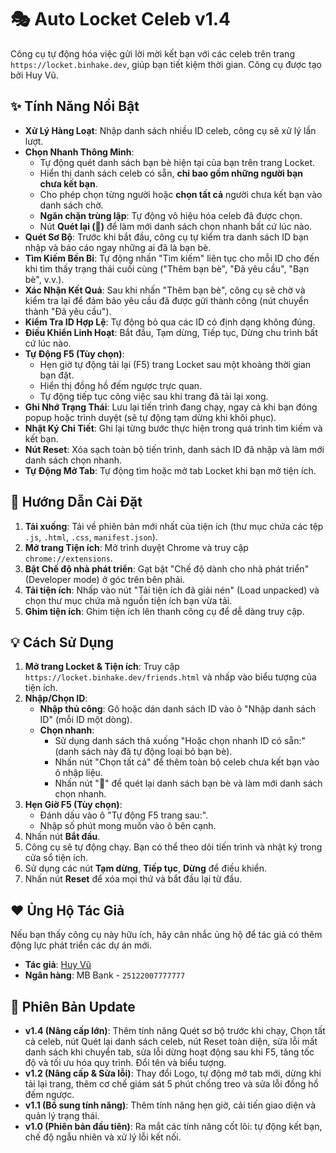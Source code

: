 # 🎭 Auto Locket Celeb v1.4

Công cụ tự động hóa việc gửi lời mời kết bạn với các celeb trên trang `https://locket.binhake.dev`, giúp bạn tiết kiệm thời gian. Công cụ được tạo bởi Huy Vũ.

## ✨ Tính Năng Nổi Bật

-   **Xử Lý Hàng Loạt**: Nhập danh sách nhiều ID celeb, công cụ sẽ xử lý lần lượt.
-   **Chọn Nhanh Thông Minh**:
    -   Tự động quét danh sách bạn bè hiện tại của bạn trên trang Locket.
    -   Hiển thị danh sách celeb có sẵn, **chỉ bao gồm những người bạn chưa kết bạn**.
    -   Cho phép chọn từng người hoặc **chọn tất cả** người chưa kết bạn vào danh sách chờ.
    -   **Ngăn chặn trùng lặp**: Tự động vô hiệu hóa celeb đã được chọn.
    -   Nút **Quét lại (🔄)** để làm mới danh sách chọn nhanh bất cứ lúc nào.
-   **Quét Sơ Bộ**: Trước khi bắt đầu, công cụ tự kiểm tra danh sách ID bạn nhập và báo cáo ngay những ai đã là bạn bè.
-   **Tìm Kiếm Bền Bỉ**: Tự động nhấn "Tìm kiếm" liên tục cho mỗi ID cho đến khi tìm thấy trạng thái cuối cùng ("Thêm bạn bè", "Đã yêu cầu", "Bạn bè", v.v.).
-   **Xác Nhận Kết Quả**: Sau khi nhấn "Thêm bạn bè", công cụ sẽ chờ và kiểm tra lại để đảm bảo yêu cầu đã được gửi thành công (nút chuyển thành "Đã yêu cầu").
-   **Kiểm Tra ID Hợp Lệ**: Tự động bỏ qua các ID có định dạng không đúng.
-   **Điều Khiển Linh Hoạt**: Bắt đầu, Tạm dừng, Tiếp tục, Dừng chu trình bất cứ lúc nào.
-   **Tự Động F5 (Tùy chọn)**:
    -   Hẹn giờ tự động tải lại (F5) trang Locket sau một khoảng thời gian bạn đặt.
    -   Hiển thị đồng hồ đếm ngược trực quan.
    -   Tự động tiếp tục công việc sau khi trang đã tải lại xong.
-   **Ghi Nhớ Trạng Thái**: Lưu lại tiến trình đang chạy, ngay cả khi bạn đóng popup hoặc trình duyệt (sẽ tự động tạm dừng khi khôi phục).
-   **Nhật Ký Chi Tiết**: Ghi lại từng bước thực hiện trong quá trình tìm kiếm và kết bạn.
-   **Nút Reset**: Xóa sạch toàn bộ tiến trình, danh sách ID đã nhập và làm mới danh sách chọn nhanh.
-   **Tự Động Mở Tab**: Tự động tìm hoặc mở tab Locket khi bạn mở tiện ích.

## 🚀 Hướng Dẫn Cài Đặt

1.  **Tải xuống**: Tải về phiên bản mới nhất của tiện ích (thư mục chứa các tệp `.js`, `.html`, `.css`, `manifest.json`).
2.  **Mở trang Tiện ích**: Mở trình duyệt Chrome và truy cập `chrome://extensions`.
3.  **Bật Chế độ nhà phát triển**: Gạt bật "Chế độ dành cho nhà phát triển" (Developer mode) ở góc trên bên phải.
4.  **Tải tiện ích**: Nhấp vào nút "Tải tiện ích đã giải nén" (Load unpacked) và chọn thư mục chứa mã nguồn tiện ích bạn vừa tải.
5.  **Ghim tiện ích**: Ghim tiện ích lên thanh công cụ để dễ dàng truy cập.

## 💡 Cách Sử Dụng

1.  **Mở trang Locket & Tiện ích**: Truy cập `https://locket.binhake.dev/friends.html` và nhấp vào biểu tượng của tiện ích.
2.  **Nhập/Chọn ID**:
    -   **Nhập thủ công**: Gõ hoặc dán danh sách ID vào ô "Nhập danh sách ID" (mỗi ID một dòng).
    -   **Chọn nhanh**:
        -   Sử dụng danh sách thả xuống "Hoặc chọn nhanh ID có sẵn:" (danh sách này đã tự động loại bỏ bạn bè).
        -   Nhấn nút "Chọn tất cả" để thêm toàn bộ celeb chưa kết bạn vào ô nhập liệu.
        -   Nhấn nút "🔄" để quét lại danh sách bạn bè và làm mới danh sách chọn nhanh.
3.  **Hẹn Giờ F5 (Tùy chọn)**:
    -   Đánh dấu vào ô "Tự động F5 trang sau:".
    -   Nhập số phút mong muốn vào ô bên cạnh.
4.  Nhấn nút **Bắt đầu**.
5.  Công cụ sẽ tự động chạy. Bạn có thể theo dõi tiến trình và nhật ký trong cửa sổ tiện ích.
6.  Sử dụng các nút **Tạm dừng**, **Tiếp tục**, **Dừng** để điều khiển.
7.  Nhấn nút **Reset** để xóa mọi thứ và bắt đầu lại từ đầu.

## ❤️ Ủng Hộ Tác Giả

Nếu bạn thấy công cụ này hữu ích, hãy cân nhắc ủng hộ để tác giả có thêm động lực phát triển các dự án mới.

-   **Tác giả**: [Huy Vũ](https://beacons.ai/huyvu2512)
-   **Ngân hàng**: MB Bank - `25122007777777`

## 📄 Phiên Bản Update

- **v1.4 (Nâng cấp lớn)**: Thêm tính năng Quét sơ bộ trước khi chạy, Chọn tất cả celeb, nút Quét lại danh sách celeb, nút Reset toàn diện, sửa lỗi mất danh sách khi chuyển tab, sửa lỗi dừng hoạt động sau khi F5, tăng tốc độ và tối ưu hóa quy trình. Đổi tên và biểu tượng.
- **v1.2 (Nâng cấp & Sửa lỗi)**: Thay đổi Logo, tự động mở tab mới, dừng khi tải lại trang, thêm cơ chế giám sát 5 phút chống treo và sửa lỗi đồng hồ đếm ngược.
- **v1.1 (Bổ sung tính năng)**: Thêm tính năng hẹn giờ, cải tiến giao diện và quản lý trạng thái.
- **v1.0 (Phiên bản đầu tiên)**: Ra mắt các tính năng cốt lõi: tự động kết bạn, chế độ ngẫu nhiên và xử lý lỗi kết nối.
